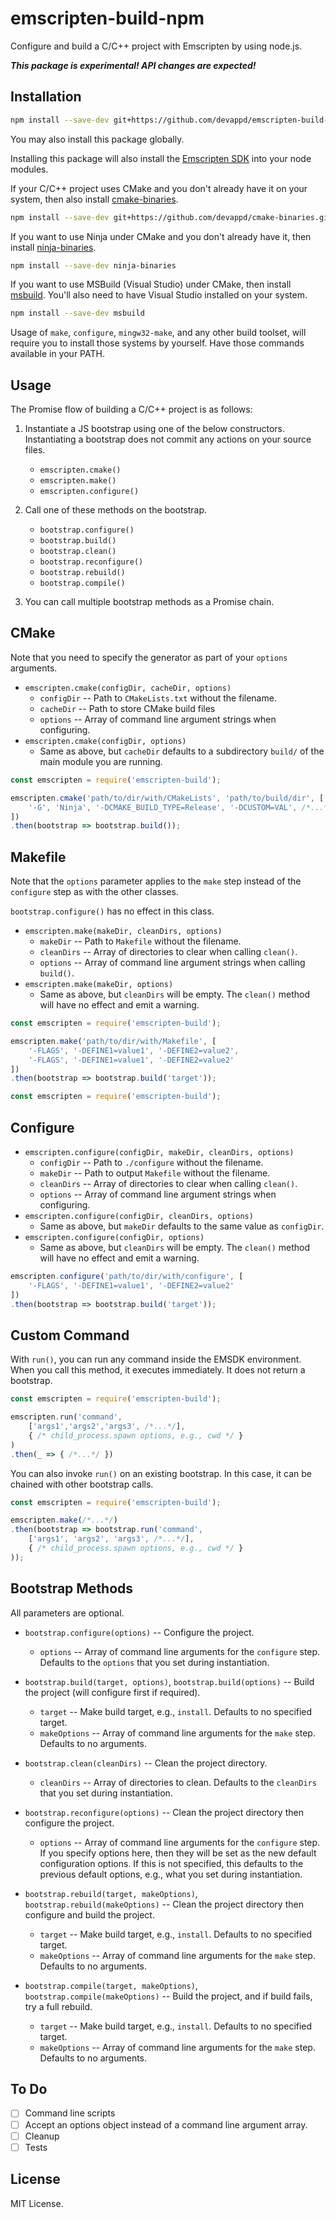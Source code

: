 # emscripten-build-npm

Configure and build a C/C++ project with Emscripten by using node.js.

***This package is experimental! API changes are expected!***

## Installation

```sh
npm install --save-dev git+https://github.com/devappd/emscripten-build-npm.git
```

You may also install this package globally.

Installing this package will also install the [Emscripten SDK](https://github.com/devappd/emsdk-npm)
into your node modules.

If your C/C++ project uses CMake and you don't already have it on your system,
then also install [cmake-binaries](https://github.com/devappd/cmake-binaries).

```sh
npm install --save-dev git+https://github.com/devappd/cmake-binaries.git
```

If you want to use Ninja under CMake and you don't already have it, then install
[ninja-binaries](https://github.com/Banno/ninja-binaries).

```sh
npm install --save-dev ninja-binaries
```

If you want to use MSBuild (Visual Studio) under CMake, then install
[msbuild](https://github.com/jhaker/nodejs-msbuild). You'll also need to have Visual Studio installed on your system.

```sh
npm install --save-dev msbuild
```

Usage of `make`, `configure`, `mingw32-make`, and any other build toolset, will
require you to install those systems by yourself. Have those commands available
in your PATH.

## Usage

The Promise flow of building a C/C++ project is as follows:

1. Instantiate a JS bootstrap using one of the below constructors. Instantiating a bootstrap does not commit any actions on your source files.

    * `emscripten.cmake()`
    * `emscripten.make()`
    * `emscripten.configure()`

2. Call one of these methods on the bootstrap.
    
    * `bootstrap.configure()`
    * `bootstrap.build()`
    * `bootstrap.clean()`
    * `bootstrap.reconfigure()`
    * `bootstrap.rebuild()`
    * `bootstrap.compile()`

3. You can call multiple bootstrap methods as a Promise chain.

## CMake

Note that you need to specify the generator as part of your `options` arguments.

* `emscripten.cmake(configDir, cacheDir, options)`
    * `configDir` -- Path to `CMakeLists.txt` without the filename.
    * `cacheDir` -- Path to store CMake build files
    * `options` -- Array of command line argument strings when configuring.
* `emscripten.cmake(configDir, options)`
    * Same as above, but `cacheDir` defaults to a subdirectory `build/` of the main module you are running.

```js
const emscripten = require('emscripten-build');

emscripten.cmake('path/to/dir/with/CMakeLists', 'path/to/build/dir', [
    '-G', 'Ninja', '-DCMAKE_BUILD_TYPE=Release', '-DCUSTOM=VAL', /*...*/
])
.then(bootstrap => bootstrap.build());
```

## Makefile

Note that the `options` parameter applies to the `make` step instead of the `configure` step as with the other classes.

`bootstrap.configure()` has no effect in this class.

* `emscripten.make(makeDir, cleanDirs, options)`
    * `makeDir` -- Path to `Makefile` without the filename.
    * `cleanDirs` -- Array of directories to clear when calling `clean()`.
    * `options` -- Array of command line argument strings when calling `build()`.
* `emscripten.make(makeDir, options)`
    * Same as above, but `cleanDirs` will be empty. The `clean()` method will have no effect and emit a warning.

```js
const emscripten = require('emscripten-build');

emscripten.make('path/to/dir/with/Makefile', [
    '-FLAGS', '-DEFINE1=value1', '-DEFINE2=value2',
    '-FLAGS', '-DEFINE1=value1', '-DEFINE2=value2'
])
.then(bootstrap => bootstrap.build('target'));
```

```js
const emscripten = require('emscripten-build');
```

## Configure

* `emscripten.configure(configDir, makeDir, cleanDirs, options)`
    * `configDir` -- Path to `./configure` without the filename.
    * `makeDir` -- Path to output `Makefile` without the filename.
    * `cleanDirs` -- Array of directories to clear when calling `clean()`.
    * `options` -- Array of command line argument strings when configuring.
* `emscripten.configure(configDir, cleanDirs, options)`
    * Same as above, but `makeDir` defaults to the same value as `configDir`.
* `emscripten.configure(configDir, options)`
    * Same as above, but `cleanDirs` will be empty. The `clean()` method will have no effect and emit a warning.

```js
emscripten.configure('path/to/dir/with/configure', [
    '-FLAGS', '-DEFINE1=value1', '-DEFINE2=value2'
])
.then(bootstrap => bootstrap.build('target'));
```

## Custom Command

With `run()`, you can run any command inside the EMSDK environment. When you call this
method, it executes immediately. It does not return a bootstrap.

```js
const emscripten = require('emscripten-build');

emscripten.run('command',
    ['args1','args2','args3', /*...*/],
    { /* child_process.spawn options, e.g., cwd */ }
)
.then(_ => { /*...*/ })
```

You can also invoke `run()` on an existing bootstrap. In this case, it can be chained
with other bootstrap calls.

```js
const emscripten = require('emscripten-build');

emscripten.make(/*...*/)
.then(bootstrap => bootstrap.run('command', 
    ['args1', 'args2', 'args3', /*...*/],
    { /* child_process.spawn options, e.g., cwd */ }
));
```

## Bootstrap Methods

All parameters are optional.

* `bootstrap.configure(options)` -- Configure the project.
    * `options` -- Array of command line arguments for the `configure` step. Defaults to the `options` that you set during instantiation.

* `bootstrap.build(target, options)`, `bootstrap.build(options)` -- Build the project (will configure first if required). 
    * `target` -- Make build target, e.g., `install`. Defaults to no specified target.
    * `makeOptions` -- Array of command line arguments for the `make` step. Defaults to no arguments.

* `bootstrap.clean(cleanDirs)` -- Clean the project directory.
    * `cleanDirs` -- Array of directories to clean. Defaults to the `cleanDirs` that you set during instantiation.

* `bootstrap.reconfigure(options)` -- Clean the project directory then configure the project.
    * `options` -- Array of command line arguments for the `configure` step. If you specify options here, then they will be set as the new default configuration options. If this is not specified, this defaults to the previous default options, e.g., what you set during instantiation.

* `bootstrap.rebuild(target, makeOptions)`, `bootstrap.rebuild(makeOptions)` -- Clean the project directory then configure and build the project.
    * `target` -- Make build target, e.g., `install`. Defaults to no specified target.
    * `makeOptions` -- Array of command line arguments for the `make` step. Defaults to no arguments.

* `bootstrap.compile(target, makeOptions)`, `bootstrap.compile(makeOptions)` -- Build the project, and if build fails, try a full rebuild.
    * `target` -- Make build target, e.g., `install`. Defaults to no specified target.
    * `makeOptions` -- Array of command line arguments for the `make` step. Defaults to no arguments.

## To Do

* [ ] Command line scripts
* [ ] Accept an options object instead of a command line argument array.
* [ ] Cleanup
* [ ] Tests

## License

MIT License.
